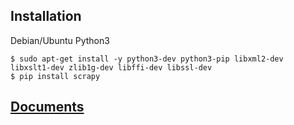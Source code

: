 ## Installation
Debian/Ubuntu Python3
```
$ sudo apt-get install -y python3-dev python3-pip libxml2-dev libxslt1-dev zlib1g-dev libffi-dev libssl-dev
$ pip install scrapy
```

## [Documents](https://docs.scrapy.org/en/latest/index.html)
